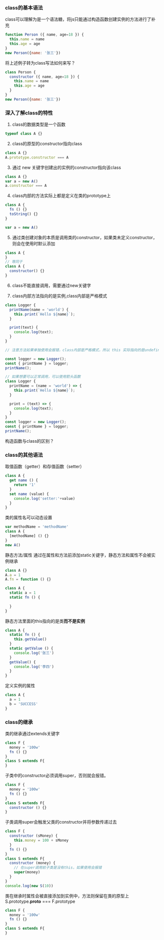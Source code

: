 ### class的基本语法
class可以理解为是一个语法糖，将js只能通过构造函数创建实例的方法进行了补充
```js
function Person ({ name, age=18 }) {
  this.name = name
  this.age = age
}
new Person({name: '张三'})
```
将上述例子转为class写法如何来写？
```js
class Person {
  constructor ({ name, age=18 }) {
    this.name = name
    this.age = age
  }
}
new Person({name: '张三'})
```

### 深入了解class的特性
1. class的数据类型是一个函数
```js
typeof class A {}
```
2. class的原型的constructor指向class
```js
class A {}
A.prototype.constructor === A
```
3. 通过 new 关键字创建出的实例的constructor指向该class
```js
class A {}
var a = new A()
a.constructor === A
```
4. class内部的方法实际上都是定义在类的prototype上
```js
class A {
  fn () {}
  toString() {}
}

var a = new A()
```
5. 通过类创建对象的本质是调用类的constructor，如果类未定义constructor，则会在使用时默认添加
```js
class A {
}
// 等同于
class A {
  constructor() {}
}
```
6. class不能直接调用，需要通过new关键字

7. class内部方法指向的是实例,class内部是严格模式
```js
class Logger {
  printName(name = 'world') {
    this.print(`Hello ${name}`);
  }

  print(text) {
    console.log(text);
  }
}

// 注意方法如果单独使用会报错，class内部是严格模式，所以 this 实际指向的是undefined

const logger = new Logger();
const { printName } = logger;
printName();

// 如果想要可以正常调用，可以使用箭头函数
class Logger {
  printName = (name = 'world') => {
    this.print(`Hello ${name}`);
  }

  print = (text) => {
    console.log(text);
  }
}
const logger = new Logger();
const { printName } = logger;
printName();
```
构造函数与class的区别？

### class的其他语法
取值函数（getter）和存值函数（setter）
```js
class A {
  get name () {
    return '1'
  }
  set name (value) {
    console.log('setter:'+value)
  }
}
```
类的属性名可以动态设置
```js
var methodName = 'methodName'
class A {
  [methodName] () {}
}
new A()
```
静态方法/属性
通过在属性和方法前添加static关键字，静态方法和属性不会被实例继承
```js
class A {}
A.a = 1
A.fn = function () {}

class A {
  static a = 1
  static fn () {
    
  }
}
```
静态方法里面的this指向的是类**而不是实例**
```js
class A {
  static fn () {
    this.getValue()
  }
  static getValue () {
    console.log('张三')
  }
  getValue() {
    console.log('李四')
  }
}
```
定义实例的属性
```js
class A {
  a = 1
  b = 'SUCCESS'
}
```
### class的继承
类的继承通过extends关键字
```js
class F {
  money = '100w'
  fn () {}
}
class S extends F{
}
```
子类中的constructor必须调用super，否则就会报错。
```js
class F {
  money = '100w'
  fn () {}
}
class S extends F{
  constructor () {}
}
```
子类调用super会触发父类的constructor并将参数传递过去
```js
class F {
  constructor (sMoney) {
    this.money = 100 + sMoney
  }
  fn () {}
}
class S extends F{
  constructor (money) {
    // 在super调用前子类是没有this，如果使用会报错
    super(money)
  }
}
console.log(new S(10))
```

类在继承时属性会被直接添加到实例中，方法则保留在类的原型上
S.prototype.__proto__ === F.prototype
```js
class F {
  money = '100w'
  fn () {}
}
class S extends F{
}
```